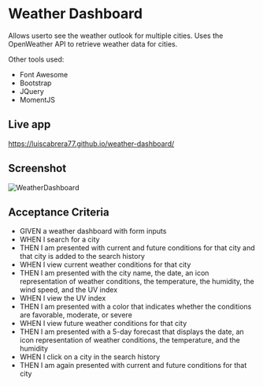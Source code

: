 # Weather Dashboard
Allows userto see the weather outlook for multiple cities.
Uses the OpenWeather API to retrieve weather data for cities.

Other tools used:
- Font Awesome
- Bootstrap
- JQuery
- MomentJS

## Live app
https://luiscabrera77.github.io/weather-dashboard/

## Screenshot
![WeatherDashboard](https://user-images.githubusercontent.com/54341829/112783529-25ee0180-9015-11eb-8b65-1b7e783fcbbe.png)

## Acceptance Criteria
- GIVEN a weather dashboard with form inputs
- WHEN I search for a city
- THEN I am presented with current and future conditions for that city and that city is added to the search history
- WHEN I view current weather conditions for that city
- THEN I am presented with the city name, the date, an icon representation of weather conditions, the temperature, the humidity, the wind speed, and the UV index
- WHEN I view the UV index
- THEN I am presented with a color that indicates whether the conditions are favorable, moderate, or severe
- WHEN I view future weather conditions for that city
- THEN I am presented with a 5-day forecast that displays the date, an icon representation of weather conditions, the temperature, and the humidity
- WHEN I click on a city in the search history
- THEN I am again presented with current and future conditions for that city
